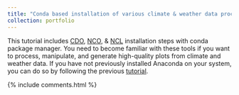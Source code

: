 ```yaml
---
title: "Conda based installation of various climate & weather data processing tools"
collection: portfolio
---
```


This tutorial includes [CDO](https://yonsci.github.io/yon_academic//portfolio/portfolio-4/), [NCO](https://yonsci.github.io/yon_academic//portfolio/portfolio-5/), & [NCL](https://yonsci.github.io/yon_academic//portfolio/portfolio-6/) installation steps with conda package manager. You need to become familiar with these tools if you want to process, manipulate, and generate high-quality plots from climate and weather data. If you have not previously installed Anaconda on your system, you can do so by following the previous [tutorial](https://yonsci.github.io/yon_academic//portfolio/portfolio-2/).

{% include comments.html %}
